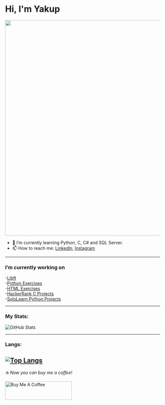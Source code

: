 # Hi, I'm Yakup


<img src="https://user-images.githubusercontent.com/73075252/160915038-e8745e33-befd-4043-8bcf-7fc1d9bdd158.png" width="700">


 - 🌱 I’m currently learning Python, C, C# and SQL Server.
 - 📫 How to reach me: [Linkedln](https://www.linkedin.com/in/yakup-açış-aa77751ab/), [Instagram](https://www.instagram.com/yakupacs/)




------
### I’m currently working on <br>
-[Libft](https://github.com/Yakupacs/Libft) <br>
-[Python Exercises](https://github.com/Yakupacs/Python-Cursus-BTK.git) <br>
-[HTML Exercises](https://github.com/Yakupacs/HTML-Cursus-BTK) <br>
-[HackerRank C Projects](https://github.com/Yakupacs/HackerRank-C-Projects) <br> 
-[SoloLearn Python Projects](https://github.com/Yakupacs/SoloLearn-Python) <br>

------
### My Stats:
![GitHub Stats](https://github-readme-stats.vercel.app/api?username=Yakupacs&theme=radical)

---------
### Langs:
[![Top Langs](https://github-readme-stats.vercel.app/api/top-langs/?username=yakupacs&layout=compact)](https://github.com/yakupacs)
--------



 *☕️ Now you can buy me a coffee!*
 
<a href="https://www.buymeacoffee.com/yakupacs" target="_blank"><img src="https://cdn.buymeacoffee.com/buttons/v2/default-yellow.png" alt="Buy Me A Coffee" style="height: 60px !important;width: 217px !important;" ></a>
